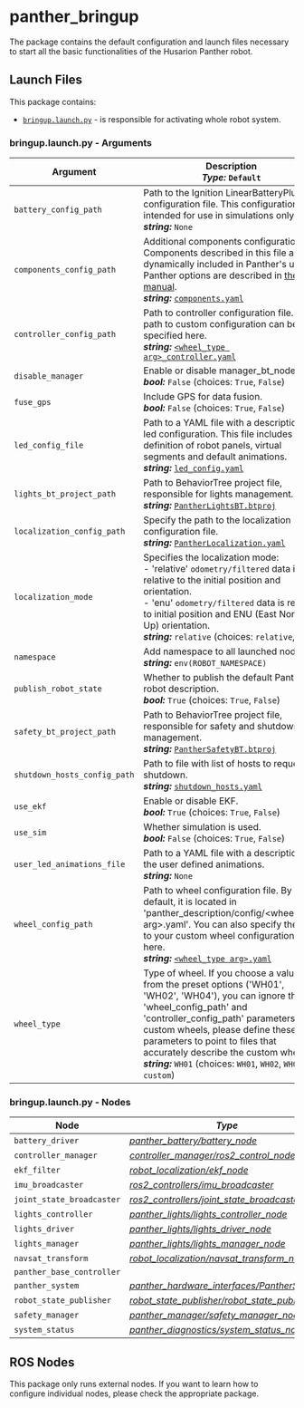 # panther_bringup

The package contains the default configuration and launch files necessary to start all the basic functionalities of the Husarion Panther robot.

## Launch Files

This package contains:

- [`bringup.launch.py`](#bringuplaunchpy---arguments) - is responsible for activating whole robot system.

### bringup.launch.py - Arguments

| Argument                     | Description <br/> ***Type:*** `Default`                                                                                                                                                                                                                                                                                                                        |
| ---------------------------- | -------------------------------------------------------------------------------------------------------------------------------------------------------------------------------------------------------------------------------------------------------------------------------------------------------------------------------------------------------------- |
| `battery_config_path`        | Path to the Ignition LinearBatteryPlugin configuration file. This configuration is intended for use in simulations only. <br/>  ***string:*** `None`                                                                                                                                                                                                           |
| `components_config_path`     | Additional components configuration file. Components described in this file are dynamically included in Panther's urdf. Panther options are described in [the manual](https://husarion.com/manuals/panther/panther-options).  <br/>  ***string:*** [`components.yaml`](../panther_description/config/components.yaml)                                          |
| `controller_config_path`     | Path to controller configuration file. A path to custom configuration can be specified here. <br/>  ***string:*** [`<wheel_type arg>_controller.yaml`](../panther_controller/config/)                                                                                                                                                                          |
| `disable_manager`            | Enable or disable manager_bt_node.  <br/>  ***bool:*** `False` (choices: `True`, `False`)                                                                                                                                                                                                                                                                      |
| `fuse_gps`                   | Include GPS for data fusion.  <br/>  ***bool:*** `False` (choices: `True`, `False`)                                                                                                                                                                                                                                                                            |
| `led_config_file`            | Path to a YAML file with a description of led configuration. This file includes definition of robot panels, virtual segments and default animations. <br/>  ***string:*** [`led_config.yaml`](../panther_lights/config/led_config.yaml)                                                                                                                        |
| `lights_bt_project_path`     | Path to BehaviorTree project file, responsible for lights management. <br/>  ***string:*** [`PantherLightsBT.btproj`](../panther_manager/behavior_trees/PantherLightsBT.btproj)                                                                                                                                                                                |
| `localization_config_path`   | Specify the path to the localization configuration file. <br/>  ***string:*** [`PantherLocalization.yaml`](../panther_localization/config/relative_localization.yaml)                                                                                                                                                                                          |
| `localization_mode`          | Specifies the localization mode:  <br/>- 'relative' `odometry/filtered` data is relative to the initial position and orientation.  <br/>- 'enu' `odometry/filtered` data is relative to initial position and ENU (East North Up) orientation.  <br/>  ***string:*** `relative` (choices: `relative`, `enu`)                                                    |
| `namespace`                  | Add namespace to all launched nodes. <br/>  ***string:*** `env(ROBOT_NAMESPACE)`                                                                                                                                                                                                                                                                               |
| `publish_robot_state`        | Whether to publish the default Panther robot description.  <br/>  ***bool:*** `True` (choices: `True`, `False`)                                                                                                                                                                                                                                                |
| `safety_bt_project_path`     | Path to BehaviorTree project file, responsible for safety and shutdown management. <br/>  ***string:*** [`PantherSafetyBT.btproj`](../panther_manager/behavior_trees/PantherSafetyBT.btproj)                                                                                                                                                                   |
| `shutdown_hosts_config_path` | Path to file with list of hosts to request shutdown. <br/>  ***string:*** [`shutdown_hosts.yaml`](../panther_manager/config/shutdown_hosts.yaml)                                                                                                                                                                                                               |
| `use_ekf`                    | Enable or disable EKF.  <br/>  ***bool:*** `True` (choices: `True`, `False`)                                                                                                                                                                                                                                                                                   |
| `use_sim`                    | Whether simulation is used.  <br/>  ***bool:*** `False` (choices: `True`, `False`)                                                                                                                                                                                                                                                                             |
| `user_led_animations_file`   | Path to a YAML file with a description of the user defined animations. <br/>  ***string:*** `None`                                                                                                                                                                                                                                                             |
| `wheel_config_path`          | Path to wheel configuration file. By default, it is located in 'panther_description/config/<wheel_type arg>.yaml'. You can also specify the path to your custom wheel configuration file here. <br/>  ***string:*** [`<wheel_type arg>.yaml`](../panther_description/config)                                                                                   |
| `wheel_type`                 | Type of wheel. If you choose a value from the preset options ('WH01', 'WH02', 'WH04'), you can ignore the 'wheel_config_path' and 'controller_config_path' parameters. For custom wheels, please define these parameters to point to files that accurately describe the custom wheels. <br/>  ***string:*** `WH01` (choices: `WH01`, `WH02`, `WH04`, `custom`) |

### bringup.launch.py - Nodes

| Node                      | *Type*                                                                                                                                                                                                                                 |
| ------------------------- | ------------------------------------------------------------------------------------------------------------------------------------------------------------------------------------------------------------------------------------------- |
| `battery_driver`          | [*panther_battery/battery_node*](../panther_battery) |
| `controller_manager`      | [*controller_manager/ros2_control_node*](https://github.com/ros-controls/ros2_control)                                                                                                                                                |
| `ekf_filter`              | [*robot_localization/ekf_node*](https://github.com/cra-ros-pkg/robot_localization)                     |
| `imu_broadcaster`         | [*ros2_controllers/imu_broadcaster*](https://github.com/ros-controls/ros2_controllers)                                                                                                                                                |
| `joint_state_broadcaster` | [*ros2_controllers/joint_state_broadcaster*](https://github.com/ros-controls/ros2_controllers)                                                                                                                                        |
| `lights_controller`       | [*panther_lights/lights_controller_node*](../panther_lights)                                                                                                                                                   |
| `lights_driver`           | [*panther_lights/lights_driver_node*](../panther_lights)                                                                                                                                                       |
| `lights_manager`          | [*panther_lights/lights_manager_node*](../panther_lights)                                                                                                                                                      |
| `navsat_transform`        | [*robot_localization/navsat_transform_node*](https://github.com/cra-ros-pkg/robot_localization)        |
| `panther_base_controller` |                                                                                                                                                                                                                                             |
| `panther_system`          | [*panther_hardware_interfaces/PantherSystem*](../panther_hardware_interfaces)                                                                                                                                               |
| `robot_state_publisher`   | [*robot_state_publisher/robot_state_publisher*](https://github.com/ros/robot_state_publisher)                                                                                                                                         |
| `safety_manager`          | [*panther_manager/safety_manager_node*](../panther_manager)                                                                                                                                                     |
| `system_status`           | [*panther_diagnostics/system_status_node*](../panther_diagnostics)                                                                                                                                                  |

## ROS Nodes

This package only runs external nodes. If you want to learn how to configure individual nodes, please check the appropriate package.
